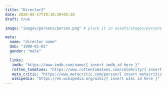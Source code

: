 ```yaml
---
title: "Director2"
date: 2020-05-17T19:10:39+05:30
draft: true

image: "images/persons/person.png" # place it in assets/images/persons

meta:
  name: "director name"
  dob: "1900-01-01"
  gender: "male"

  links:
   imdb: "https://www.imdb.com/name/{ insert imdb_id here }"
   rotten_tomatoes: "https://www.rottentomatoes.com/celebrity/{ insert rt id here }"
   meta_critic: "https://www.metacritic.com/person/{ insert metacritic id here }"
   wikipedia: "https://en.wikipedia.org/wiki/{ insert wiki id here }"
---
```


